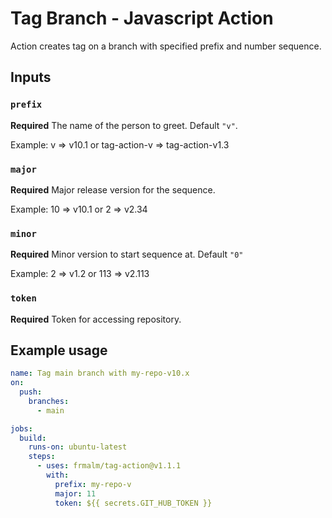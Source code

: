 # Tag Branch - Javascript Action

Action creates tag on a branch with specified prefix and number sequence.

## Inputs

### `prefix`

**Required** The name of the person to greet. Default `"v"`. 

Example: v => v10.1 or tag-action-v => tag-action-v1.3

### `major`

**Required** Major release version for the sequence.

Example: 10 => v10.1 or 2 => v2.34

### `minor`

**Required** Minor version to start sequence at. Default `"0"`

Example: 2 => v1.2 or 113 => v2.113

### `token`

**Required** Token for accessing repository.

## Example usage

```yaml
name: Tag main branch with my-repo-v10.x
on:
  push:
    branches:
      - main

jobs:
  build:
    runs-on: ubuntu-latest
    steps:
      - uses: frmalm/tag-action@v1.1.1
        with:  
          prefix: my-repo-v
          major: 11
          token: ${{ secrets.GIT_HUB_TOKEN }}
```